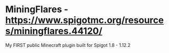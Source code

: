 # MiningFlares - https://www.spigotmc.org/resources/miningflares.44120/
My FIRST public Minecraft plugin built for Spigot 1.8 - 1.12.2
